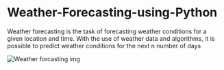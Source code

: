 # Weather-Forecasting-using-Python
Weather forecasting is the task of forecasting weather conditions for a given location and time. With the use of weather data and algorithms, it is possible to predict weather conditions for the next n number of days

![Weather forcasting img](https://github.com/user-attachments/assets/cae1c449-ec99-4e25-abfd-68cba3224a90)
